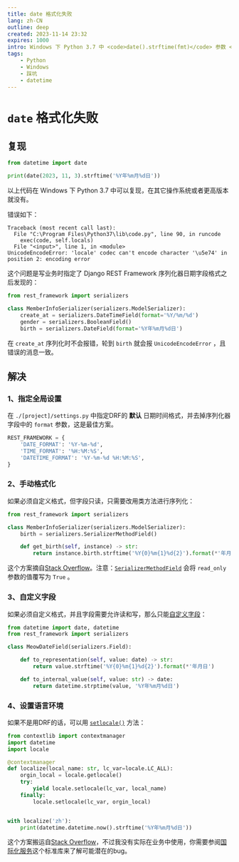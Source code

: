 ```yaml
---
title: date 格式化失败
lang: zh-CN
outline: deep
created: 2023-11-14 23:32
expires: 1000
intro: Windows 下 Python 3.7 中 <code>date().strftime(fmt)</code> 参数 <code>fmt</code> 不能含有中文。
tags:
    - Python
    - Windows
    - 踩坑
    - datetime
---
```


<script setup lang="ts">
import RevisionInfo from "@/components/RevisionInfo.vue";
</script>

# `date` 格式化失败

<RevisionInfo />

## 复现

```python
from datetime import date

print(date(2023, 11, 3).strftime('%Y年%m月%d日'))
```

以上代码在 Windows 下 Python 3.7 中可以复现，在其它操作系统或者更高版本就没有。

错误如下：

```text
Traceback (most recent call last):
  File "C:\Program Files\Python37\lib\code.py", line 90, in runcode
    exec(code, self.locals)
  File "<input>", line 1, in <module>
UnicodeEncodeError: 'locale' codec can't encode character '\u5e74' in position 2: encoding error
```

这个问题是写业务时指定了 Django REST Framework 序列化器日期字段格式之后发现的：

```python
from rest_framework import serializers

class MemberInfoSerializer(serializers.ModelSerializer):
    create_at = serializers.DateTimeField(format='%Y/%m/%d')
    gender = serializers.BooleanField()
    birth = serializers.DateField(format='%Y年%m月%d日')
```

在 `create_at` 序列化时不会报错，轮到 `birth` 就会报 `UnicodeEncodeError` ，且错误的消息一致。

## 解决

### 1、指定全局设置

在 `./[project]/settings.py` 中指定DRF的 **默认** 日期时间格式，并去掉序列化器字段中的 `format` 参数，这是最佳方案。

```python
REST_FRAMEWORK = {
    'DATE_FORMAT': '%Y-%m-%d',
    'TIME_FORMAT': '%H:%M:%S',
    'DATETIME_FORMAT': '%Y-%m-%d %H:%M:%S',
}
```

### 2、手动格式化

如果必须自定义格式，但字段只读，只需要改用类方法进行序列化：

```python
from rest_framework import serializers

class MemberInfoSerializer(serializers.ModelSerializer):
    birth = serializers.SerializerMethodField()

    def get_birth(self, instance) -> str:
        return instance.birth.strftime('%Y{0}%m{1}%d{2}').format(*'年月日')
```

这个方案摘自[Stack Overflow](https://stackoverflow.com/a/16035152)。注意：[`SerializerMethodField`](https://www.django-rest-framework.org/api-guide/fields/#serializermethodfield) 会将 `read_only` 参数的值覆写为 `True` 。

### 3、自定义字段

如果必须自定义格式，并且字段需要允许读和写，那么只能[自定义字段](https://www.django-rest-framework.org/api-guide/fields/#a-basic-custom-field)：

```python
from datetime import date, datetime
from rest_framework import serializers

class MeowDateField(serializers.Field):

    def to_representation(self, value: date) -> str:
        return value.strftime('%Y{0}%m{1}%d{2}').format(*'年月日')

    def to_internal_value(self, value: str) -> date:
        return datetime.strptime(value, '%Y年%m月%d日')
```

### 4、设置语言环境

如果不是用DRF的话，可以用 [`setlocale()`](https://docs.python.org/zh-cn/3.7/library/locale.html#locale.setlocale) 方法：

```python
from contextlib import contextmanager
import datetime
import locale

@contextmanager
def localize(local_name: str, lc_var=locale.LC_ALL):
    orgin_local = locale.getlocale()
    try:
        yield locale.setlocale(lc_var, local_name)
    finally:
        locale.setlocale(lc_var, orgin_local)


with localize('zh'):
    print(datetime.datetime.now().strftime('%Y年%m月%d日'))
```

这个方案搬运自[Stack Overflow](https://stackoverflow.com/a/62790288)，不过我没有实际在业务中使用，你需要参阅[国际化服务](https://docs.python.org/zh-cn/3.7/library/locale.html)这个标准库来了解可能潜在的bug。
